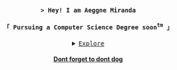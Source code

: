 <section>
<h3 align="center"><code>> Hey! I am Aeggne Miranda</code></h3>

<h4  align="center"><samp>「 Pursuing a Computer Science Degree soon<sup>tm</sup> 」 </samp> </h4>
</section>

[//]: # (maybe remove this dropdown thing in the future)
<details>
    <summary  align="center" style=" text-decoration: underline"><samp>Explore</samp></summary>
    <p>
        <h3>Technologies and tools</h3>
        <img alt="Static Badge" src="https://img.shields.io/badge/Github-gray?style=for-the-badge&logo=github&logoColor=%23181717&labelColor=ffffff&color=%23181717">
        <img alt="Static Badge" src="https://img.shields.io/badge/Python-gray?style=for-the-badge&logo=python&labelColor=ffffff&color=%233776AB">
        <img alt="Static Badge" src="https://img.shields.io/badge/Java-gray?style=for-the-badge&logo=openjdk&logoColor=f29111&labelColor=ffffff&color=f29111">
        <img alt="Static Badge" src="https://img.shields.io/badge/HTML-gray?style=for-the-badge&logo=html5&logoColor=%23E34F26&labelColor=ffffff&color=%23E34F26">
        <img alt="Static Badge" src="https://img.shields.io/badge/CSS-gray?style=for-the-badge&logo=css&logoColor=%23663399&labelColor=ffffff&color=%23663399">
        <img alt="Static Badge" src="https://img.shields.io/badge/jetbrains%20IDEs-gray?style=for-the-badge&logo=jetbrains&logoColor=%23000000&labelColor=ffffff&color=%23000000">
    </p>
    <br>
    <p>
        <h3>Contact + resume</h3>
        <samp>
        1 | &nbsp&nbspstatic void <a href="https://www.linkedin.com/in/aeggne-miranda-09b574308/">Linkedin</a> {
        <br>
        2 | &nbsp&nbspif (<a href="https://github.com/kabligablonk">Github</a> == 1) {
        <br>
        3 | &nbsp&nbspSystem.out.println ("<b style="text-decoration: underline">Check out my</b>" + <a href="">resume</a> (Work in progress!) }}
        </samp>
    </p>
    <br>
    <p>
        <h3>Stats</h3>
<!-- <a href="https://github-readme-stats.vercel.app/api?username=kabligablonk&theme=nightowl&show_icons=true&hide_border=true&count_private=true"><img src="https://github-readme-stats.vercel.app/api?username=kabligablonk&theme=nightowl&show_icons=true&hide_border=true&count_private=true"></a> -->
        <a href="https://github-readme-streak-stats.herokuapp.com/?user=kabligablonk&theme=nightowl&hide_border=true"><img src="https://github-readme-streak-stats.herokuapp.com/?user=kabligablonk&theme=nightowl&hide_border=true">
    </p>
</details>

<h4  align="center"> Dont forget to dont dog </h4>
